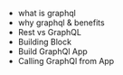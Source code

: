 - what is graphql
- why graphql & benefits
- Rest vs GraphQL
- Building Block
- Build GraphQl App
- Calling GraphQl from App
